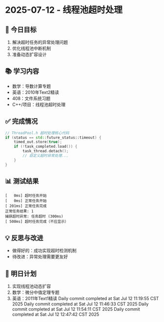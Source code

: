 # 2025-07-12 - 线程池超时处理

## 🎯 今日目标
1. 解决超时任务的异常处理问题
2. 优化线程池中断机制
3. 准备动态扩容设计

## 📚 学习内容
- 数学：导数计算专题
- 英语：2010年Text2精读
- 408：文件系统习题
- C++/项目：线程池超时处理

## ✅ 完成情况
```cpp
// ThreadPool.h 超时处理核心代码
if (status == std::future_status::timeout) {
    timed_out.store(true);
    if (!task_completed.load()) {
        task_thread.detach();
        // 自定义超时异常处理...
    }
}
```

## 📊 测试结果
```
[   0ms] 超时任务开始
[   0ms] 正常任务开始
[ 201ms] 正常任务完成
正常任务结果: 1
捕获超时异常: 任务超时 (300ms)
[ 500ms] 超时任务完成（不应显示）
```

## 💡 反思与改进
- 做得好的：成功实现超时检测机制
- 待改进：异常处理需要更友好

## 📝 明日计划
1. 实现线程池动态扩容
2. 数学：微分中值定理专题
3. 英语：2011年Text1精读
Daily commit completed at Sat Jul 12 11:19:55 CST 2025
Daily commit completed at Sat Jul 12 11:46:33 CST 2025
Daily commit completed at Sat Jul 12 11:54:11 CST 2025
Daily commit completed at Sat Jul 12 12:47:42 CST 2025
